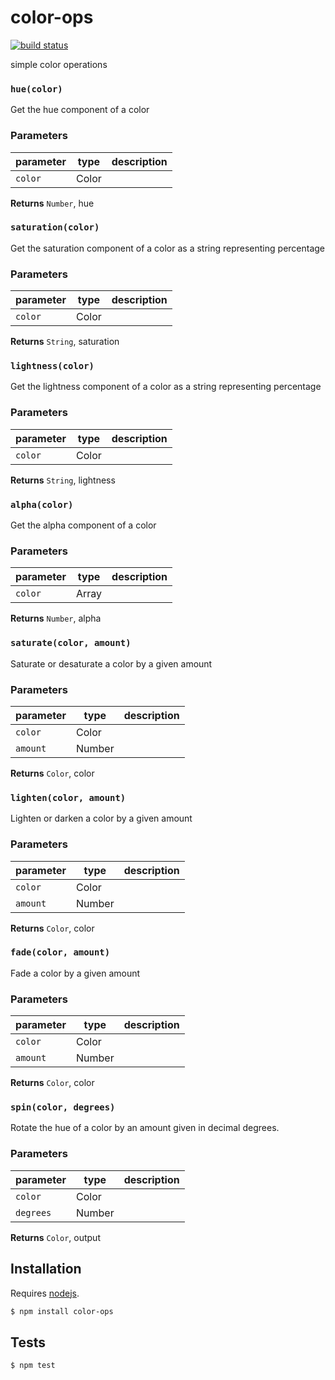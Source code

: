 # color-ops

[![build status](https://secure.travis-ci.org/mapbox/color-ops.png)](http://travis-ci.org/mapbox/color-ops)

simple color operations


### `hue(color)`

Get the hue component of a color


### Parameters

| parameter | type  | description |
| --------- | ----- | ----------- |
| `color`   | Color |             |



**Returns** `Number`, hue


### `saturation(color)`

Get the saturation component of a color as a string
representing percentage


### Parameters

| parameter | type  | description |
| --------- | ----- | ----------- |
| `color`   | Color |             |



**Returns** `String`, saturation


### `lightness(color)`

Get the lightness component of a color as a string
representing percentage


### Parameters

| parameter | type  | description |
| --------- | ----- | ----------- |
| `color`   | Color |             |



**Returns** `String`, lightness


### `alpha(color)`

Get the alpha component of a color


### Parameters

| parameter | type  | description |
| --------- | ----- | ----------- |
| `color`   | Array |             |



**Returns** `Number`, alpha


### `saturate(color, amount)`

Saturate or desaturate a color by a given amount


### Parameters

| parameter | type   | description |
| --------- | ------ | ----------- |
| `color`   | Color  |             |
| `amount`  | Number |             |



**Returns** `Color`, color


### `lighten(color, amount)`

Lighten or darken a color by a given amount


### Parameters

| parameter | type   | description |
| --------- | ------ | ----------- |
| `color`   | Color  |             |
| `amount`  | Number |             |



**Returns** `Color`, color


### `fade(color, amount)`

Fade a color by a given amount


### Parameters

| parameter | type   | description |
| --------- | ------ | ----------- |
| `color`   | Color  |             |
| `amount`  | Number |             |



**Returns** `Color`, color


### `spin(color, degrees)`

Rotate the hue of a color by an amount given in decimal degrees.

### Parameters

| parameter | type   | description |
| --------- | ------ | ----------- |
| `color`   | Color  |             |
| `degrees` | Number |             |



**Returns** `Color`, output

## Installation

Requires [nodejs](http://nodejs.org/).

```sh
$ npm install color-ops
```

## Tests

```sh
$ npm test
```


